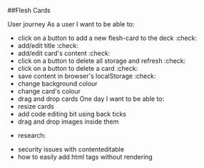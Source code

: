 ##Flesh Cards

User journey
As a user I want to be able to:

* click on a button to add a new flesh-card to the deck :check:
* add/edit title :check:
* add/edit card's content :check:
* click on a button to delete all storage and refresh :check:
* click on a button to delete a card :check:
* save content in browser's localStorage :check:
* change background colour
* change card's colour
* drag and drop cards
One day I want to be able to:
* resize cards  
* add code editing bit using back ticks
* drag and drop images inside them

- research:
* security issues with contenteditable
* how to easily add html tags without rendering
